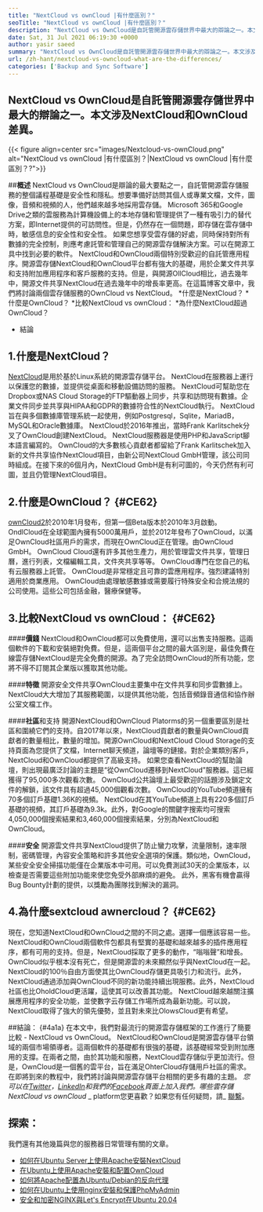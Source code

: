 ```yaml
---
title: "NextCloud vs ownCloud |有什麼區別？" 
seoTitle: "NextCloud vs ownCloud |有什麼區別？" 
description: "NextCloud vs OwnCloud是自託管開源雲存儲世界中最大的辯論之一。本文是關於NextCloud和OwnCloud的。" 
date: Sat, 31 Jul 2021 06:19:30 +0000
author: yasir saeed
summary: "NextCloud vs OwnCloud是自託管開源雲存儲世界中最大的辯論之一。本文涉及NextCloud和OwnCloud差異。" 
url: /zh-hant/nextcloud-vs-owncloud-what-are-the-differences/
categories: ['Backup and Sync Software']
---
```


## NextCloud vs OwnCloud是自託管開源雲存儲世界中最大的辯論之一。本文涉及NextCloud和OwnCloud差異。

{{< figure align=center src="images/Nextcloud-vs-ownCloud.png" alt="NextCloud vs ownCloud |有什麼區別？|NextCloud vs ownCloud |有什麼區別？?">}}


##**概述**
NextCloud vs OwnCloud是辯論的最大要點之一，自託管開源雲存儲服務的整個議程基礎是安全性和隱私。想要準備好訪問其個人或專業文檔，文件，圖像，音頻和視頻的人，他們越來越多地採用雲存儲。 Microsoft 365和Google Drive之類的雲服務為計算機設備上的本地存儲和管理提供了一種有吸引力的替代方案，即Internet提供的可訪問性。但是，仍然存在一個問題，即存儲在雲存儲中時，敏感信息的安全性和安全性。
如果您想享受雲存儲的好處，同時保持對所有數據的完全控制，則應考慮託管和管理自己的開源雲存儲解決方案。可以在開源工具中找到必要的軟件。 NextCloud和OwnCloud兩個特別受歡迎的自託管應用程序。開源雲存儲NextCloud和OwnCloud平台都有強大的基礎，用於企業文件共享和支持附加應用程序和客戶服務的支持。但是，與開源OllCloud相比，過去幾年中，開源文件共享NextCloud在過去幾年中的增長率更高。在這篇博客文章中，我們將討論兩個雲存儲服務的OwnCloud vs NextCloud。
  *什麼是NextCloud？
  *什麼是OwnCloud？
  *比較NextCloud vs ownCloud：
  *為什麼NextCloud超過OwnCloud？
  * 結論

## 1.什麼是NextCloud？
[NextCloud][1]是用於基於Linux系統的開源雲存儲平台。 NextCloud在服務器上運行以保護您的數據，並提供從桌面和移動設備訪問的服務。 NextCloud可幫助您在Dropbox或NAS Cloud Storage的FTP驅動器上同步，共享和訪問現有數據。企業文件同步並共享與HIPAA和GDPR的數據符合性的NextCloud執行。 NextCloud旨在與多個數據庫管理系統一起使用，例如Postgresql，Sqlite，MariadB，MySQL和Oracle數據庫。
NextCloud於2016年推出，當時Frank Karlitschek分叉了OwnCloud創建NextCloud。 NextCloud服務器是使用PHP和JavaScript腳本語言編寫的。 OwnCloud的大多數核心貢獻者都留給了Frank Karlitschek加入新的文件共享協作NextCloud項目，由新公司NextCloud GmbH管理，該公司同時組成。在接下來的6個月內，NextCloud GmbH是有利可圖的，今天仍然有利可圖，並且仍管理NextCloud項目。

## 2.什麼是OwnCloud？   {#CE62}
[ownCloud][2][2]於2010年1月發布，但第一個Beta版本於2010年3月啟動。OndlCloud在全球範圍內擁有5000萬用戶，並於2012年發布了OwnCloud，以滿足OwnCloud社區用戶的需求，而現在OwnCloud正在管理。由OwnCloud GmbH。 OwnCloud Cloud還有許多其他生產力，用於管理雲文件共享，管理日曆，進行列表，文檔編輯工具，文件夾共享等等。 OwnCloud專門在您自己的私有云服務器上託管。
OwnCloud是非常穩定且可靠的雲應用程序。強烈建議特別適用於商業應用。 OwnCloud由處理敏感數據或需要履行特殊安全和合規法規的公司使用。這些公司包括金融，醫療保健等。

## 3.比較NextCloud vs ownCloud： {#CE62}

####**價錢**
NextCloud和OwnCloud都可以免費使用，還可以出售支持服務。這兩個軟件的下載和安裝絕對免費。但是，這兩個平台之間的最大區別是，最佳免費在線雲存儲NextCloud是完全免費的開源。為了完全訪問OwnCloud的所有功能，您將不得不訂閱其企業版以獲取其他功能。

####**特徵**
開源安全文件共享OwnCloud主要集中在文件共享和同步雲數據上。 NextCloud大大增加了其服務範圍，以提供其他功能，包括音頻錄音通信和協作辦公室文檔工作。

####**社區**和支持
開源NextCloud和OwnCloud Platorms的另一個重要區別是社區和圍繞它們的支持。自2017年以來，NextCloud貢獻者的數量與OwnCloud貢獻者的數量相比，數量的增加。開源OwnCloud和NextCloud Cloud Storage的支持頁面為您提供了文檔，Internet聊天頻道，論壇等的鏈接。對於企業類別客戶，NextCloud和OwnCloud都提供了高級支持。
如果您查看NextCloud的幫助論壇，則出現最廣泛討論的主題是“從OwnCloud遷移到NextCloud”服務器。這已經獲得了95,000多次觀看次數。 OwnCloud公共論壇上最受歡迎的話題涉及鎖定文件的解鎖，該文件具有超過45,000個觀看次數。 OwnCloud的YouTube頻道擁有70多個訂戶基礎1.36K的視頻。 NextCloud在其YouTube頻道上具有220多個訂戶基礎的視頻，其訂戶基礎為9.3k。此外，對Google的關鍵字搜索均可搜索4,050,000個搜索結果和3,460,000個搜索結果，分別為NextCloud和OwnCloud。

####**安全**
開源雲文件共享NextCloud提供了防止蠻力攻擊，流量限制，速率限制，密碼管理，內容安全策略和許多其他安全選項的保護。類似地，OwnCloud，某些安全安全掃描功能僅在企業版本中可用。可以免費測試30天的企業版本，以檢查是否需要這些附加功能來使您免受外部麻煩的避免。
此外，黑客有機會贏得Bug Bounty計劃的提供，以獎勵為團隊找到解決的漏洞。

## 4.為什麼sextcloud awnercloud？   {#CE62}
現在，您知道NextCloud和OwnCloud之間的不同之處。選擇一個應該容易一些。 NextCloud和OwnCloud兩個軟件包都具有堅實的基礎和越來越多的插件應用程序，都有可用的支持。但是，NextCloud採取了更多的動作，“嗡嗡聲”和增長。 OwnCloud似乎根本沒有死亡，但是開源雲的未來顯然似乎與NextCloud在一起。
NextCloud的100％自由方面使其比OwnCloud存儲更具吸引力和流行。此外，NextCloud通過添加與OwnCloud不同的新功能持續出現服務。此外，NextCloud社區也比OholdCloud更活躍，這使其可以改善其功能。 NextCloud越來越關注擴展應用程序的安全功能，並使數字云存儲工作場所成為最新功能。可以說，NextCloud取得了強大的領先優勢，並且對未來比OlowsCloud更有希望。

##結論： {#4a1a}
在本文中，我們對最流行的開源雲存儲框架的工作進行了簡要比較 -  NextCloud vs OwnCloud。 NextCloud和OwnCloud是開源雲存儲平台領域的兩個市場領導者。這兩個軟件的基礎都有很強的基礎，該基礎經常受到附加應用的支撐。在兩者之間，由於其功能和服務，NextCloud雲存儲似乎更加流行。但是，OwnCloud是一個舊的雲平台，旨在滿足OhterCloud存儲用戶社區的需求。在即將到來的教程中，我們將討論與開源雲存儲平台相關的更多有趣的主題。
_您可以在[Twitter][3]，[LinkedIn][4]和我們的[Facebook][5]頁面上加入我們。哪些雲存儲NextCloud vs ownCloud_ _ platform您更喜歡？如果您有任何疑問，請_ [聯繫][6]。

## 探索：
我們還有其他幾篇與您的服務器日常管理有關的文章。
  * [如何在Ubuntu Server上使用Apache安裝NextCloud][7]
  * [在Ubuntu上使用Apache安裝和配置OwnCloud][8]
  * [如何將Apache配置為Ubuntu/Debian的反向代理][9]
  * [如何在Ubuntu上使用nginx安裝和保護PhpMyAdmin][10]
  * [安全和加密NGINX與Let's Encrypt在Ubuntu 20.04][11]

  
[1]: https://products.containerize.com/backup-and-sync/nextcloud/
[2]: https://products.containerize.com/backup-and-sync/owncloud/
[3]: https://twitter.com/containerize_co
[4]: https://www.linkedin.com/company/containerize/
[5]: http://facebook.com/containerize
[6]: mailto:yasir.saeed@aspose.com
[7]: https://blog.containerize.com/backup-and-sync-software/how-to-install-nextcloud-with-apache-on-ubuntu-server/
[8]: https://blog.containerize.com/backup-and-sync-software/how-to-install-and-configure-owncloud-with-apache-on-ubuntu/
[9]: https://blog.containerize.com/web-server-solution-stack/how-to-configure-apache-as-a-reverse-proxy-for-ubuntudebian/
[10]: https://blog.containerize.com/web-server-solution-stack/how-to-install-and-secure-phpmyadmin-with-nginx-on-ubuntu/
[11]: https://blog.containerize.com/web-server-solution-stack/how-to-secure-nginx-with-letsencrypt-on-ubuntu-20-04/
